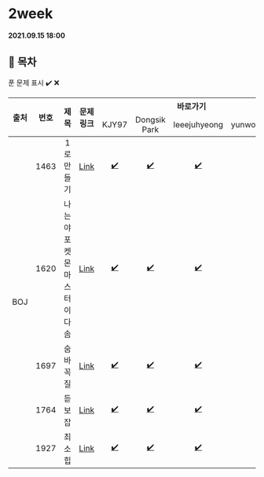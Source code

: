 # 2week

**2021.09.15 18:00**

## :bookmark_tabs: 목차

푼 문제 표시 ✔️ ❌

<table>
    <thead align="center">
        <tr>
            <th rowspan ="2" >출처</th>
            <th rowspan ="2">번호</th>
            <th rowspan ="2">제목</th>
            <th rowspan ="2">문제링크</th>
            <th colspan ="4">바로가기</th>
        </tr>
         <tr>
            <td>KJY97</td>
            <td>Dongsik Park</td>
            <td>leeejuhyeong</td>
            <td>yunwonjeong</td>
        </tr>
    </thead>
    <tbody  align="center">
    	<tr>
    		<td rowspan="5">BOJ</td>
    		<td>1463</td>
    		<td>1로 만들기</td>
    		<td><a href="https://www.acmicpc.net/problem/1463">Link</a></td>
            <td><a href="KJY97/BOJ_1463.java">✔️</a></td>
            <td><a href="DONGSIIK/1463.java">✔️</a></td>
            <td><a href="leeejuhyeong/algo_1463_이주형.java">✔️</a></td>
            <td><a href=""> </a></td>
    	</tr>
    	<tr>
    		<td>1620</td>
    		<td>나는야 포켓몬 마스터 이다솜</td>
    		<td><a href="https://www.acmicpc.net/problem/1620">Link</a></td>
    		<td><a href="KJY97/BOJ_1620.java">✔️</a></td>
    		<td><a href="DONGSIIK/1620.java">✔️</a></td>
    		<td><a href="leeejuhyeong/algo_1620_이주형.java">✔️</a></td>
    		<td><a href=""> </a></td>
    	</tr>
      <tr>
    		<td>1697</td>
    		<td>숨바꼭질</td>
    		<td><a href="https://www.acmicpc.net/problem/1697">Link</a></td>
    		<td><a href="KJY97/BOJ_1697.java">✔️</a></td>
    		<td><a href="DONGSIIK/1697.java">✔️</a></td>
    		<td><a href="leeejuhyeong/algo_1697_이주형.java">✔️</a></td>
    		<td><a href=""> </a></td>
    	</tr>
      <tr>
    		<td>1764</td>
    		<td>듣보잡</td>
    		<td><a href="https://www.acmicpc.net/problem/1764">Link</a></td>
    		<td><a href="KJY97/BOJ_1764.java">✔️</a></td>
    		<td><a href="DONGSIIK/1764.java">✔️</a></td>
    		<td><a href="leeejuhyeong/algo_1764_이주형.java">✔️</a></td>
    		<td><a href=""> </a></td>
    	</tr>
      <tr>
    		<td>1927</td>
    		<td>최소 힙</td>
    		<td><a href="https://www.acmicpc.net/problem/1927">Link</a></td>
    		<td><a href="KJY97/BOJ_1927.java">✔️ </a></td>
    		<td><a href="DONGSIIK/1927.java">✔️</a></td>
    		<td><a href="leeejuhyeong/algo_1927_이주형.java">✔️</a></td>
    		<td><a href=""> </a></td>
    	</tr>
    </tbody>
</table>



